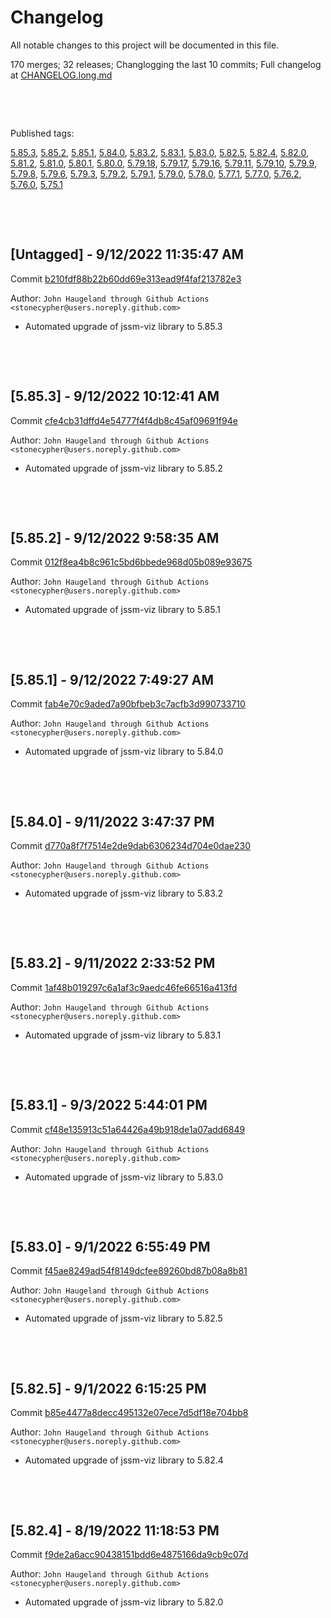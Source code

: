 # Changelog

All notable changes to this project will be documented in this file.

170 merges; 32 releases; Changlogging the last 10 commits; Full changelog at [CHANGELOG.long.md](CHANGELOG.long.md)



&nbsp;

&nbsp;

Published tags:

<a href="#5__85__3">5.85.3</a>, <a href="#5__85__2">5.85.2</a>, <a href="#5__85__1">5.85.1</a>, <a href="#5__84__0">5.84.0</a>, <a href="#5__83__2">5.83.2</a>, <a href="#5__83__1">5.83.1</a>, <a href="#5__83__0">5.83.0</a>, <a href="#5__82__5">5.82.5</a>, <a href="#5__82__4">5.82.4</a>, <a href="#5__82__0">5.82.0</a>, <a href="#5__81__2">5.81.2</a>, <a href="#5__81__0">5.81.0</a>, <a href="#5__80__1">5.80.1</a>, <a href="#5__80__0">5.80.0</a>, <a href="#5__79__18">5.79.18</a>, <a href="#5__79__17">5.79.17</a>, <a href="#5__79__16">5.79.16</a>, <a href="#5__79__11">5.79.11</a>, <a href="#5__79__10">5.79.10</a>, <a href="#5__79__9">5.79.9</a>, <a href="#5__79__8">5.79.8</a>, <a href="#5__79__6">5.79.6</a>, <a href="#5__79__3">5.79.3</a>, <a href="#5__79__2">5.79.2</a>, <a href="#5__79__1">5.79.1</a>, <a href="#5__79__0">5.79.0</a>, <a href="#5__78__0">5.78.0</a>, <a href="#5__77__1">5.77.1</a>, <a href="#5__77__0">5.77.0</a>, <a href="#5__76__2">5.76.2</a>, <a href="#5__76__0">5.76.0</a>, <a href="#5__75__1">5.75.1</a>





&nbsp;

&nbsp;

## [Untagged] - 9/12/2022 11:35:47 AM

Commit [b210fdf88b22b60dd69e313ead9f4faf213782e3](https://github.com/StoneCypher/jssm/commit/b210fdf88b22b60dd69e313ead9f4faf213782e3)

Author: `John Haugeland through Github Actions <stonecypher@users.noreply.github.com>`

  * Automated upgrade of jssm-viz library to 5.85.3




&nbsp;

&nbsp;

<a name="5__85__3" />

## [5.85.3] - 9/12/2022 10:12:41 AM

Commit [cfe4cb31dffd4e54777f4f4db8c45af09691f94e](https://github.com/StoneCypher/jssm/commit/cfe4cb31dffd4e54777f4f4db8c45af09691f94e)

Author: `John Haugeland through Github Actions <stonecypher@users.noreply.github.com>`

  * Automated upgrade of jssm-viz library to 5.85.2




&nbsp;

&nbsp;

<a name="5__85__2" />

## [5.85.2] - 9/12/2022 9:58:35 AM

Commit [012f8ea4b8c961c5bd6bbede968d05b089e93675](https://github.com/StoneCypher/jssm/commit/012f8ea4b8c961c5bd6bbede968d05b089e93675)

Author: `John Haugeland through Github Actions <stonecypher@users.noreply.github.com>`

  * Automated upgrade of jssm-viz library to 5.85.1




&nbsp;

&nbsp;

<a name="5__85__1" />

## [5.85.1] - 9/12/2022 7:49:27 AM

Commit [fab4e70c9aded7a90bfbeb3c7acfb3d990733710](https://github.com/StoneCypher/jssm/commit/fab4e70c9aded7a90bfbeb3c7acfb3d990733710)

Author: `John Haugeland through Github Actions <stonecypher@users.noreply.github.com>`

  * Automated upgrade of jssm-viz library to 5.84.0




&nbsp;

&nbsp;

<a name="5__84__0" />

## [5.84.0] - 9/11/2022 3:47:37 PM

Commit [d770a8f7f7514e2de9dab6306234d704e0dae230](https://github.com/StoneCypher/jssm/commit/d770a8f7f7514e2de9dab6306234d704e0dae230)

Author: `John Haugeland through Github Actions <stonecypher@users.noreply.github.com>`

  * Automated upgrade of jssm-viz library to 5.83.2




&nbsp;

&nbsp;

<a name="5__83__2" />

## [5.83.2] - 9/11/2022 2:33:52 PM

Commit [1af48b019297c6a1af3c9aedc46fe66516a413fd](https://github.com/StoneCypher/jssm/commit/1af48b019297c6a1af3c9aedc46fe66516a413fd)

Author: `John Haugeland through Github Actions <stonecypher@users.noreply.github.com>`

  * Automated upgrade of jssm-viz library to 5.83.1




&nbsp;

&nbsp;

<a name="5__83__1" />

## [5.83.1] - 9/3/2022 5:44:01 PM

Commit [cf48e135913c51a64426a49b918de1a07add6849](https://github.com/StoneCypher/jssm/commit/cf48e135913c51a64426a49b918de1a07add6849)

Author: `John Haugeland through Github Actions <stonecypher@users.noreply.github.com>`

  * Automated upgrade of jssm-viz library to 5.83.0




&nbsp;

&nbsp;

<a name="5__83__0" />

## [5.83.0] - 9/1/2022 6:55:49 PM

Commit [f45ae8249ad54f8149dcfee89260bd87b08a8b81](https://github.com/StoneCypher/jssm/commit/f45ae8249ad54f8149dcfee89260bd87b08a8b81)

Author: `John Haugeland through Github Actions <stonecypher@users.noreply.github.com>`

  * Automated upgrade of jssm-viz library to 5.82.5




&nbsp;

&nbsp;

<a name="5__82__5" />

## [5.82.5] - 9/1/2022 6:15:25 PM

Commit [b85e4477a8decc495132e07ece7d5df18e704bb8](https://github.com/StoneCypher/jssm/commit/b85e4477a8decc495132e07ece7d5df18e704bb8)

Author: `John Haugeland through Github Actions <stonecypher@users.noreply.github.com>`

  * Automated upgrade of jssm-viz library to 5.82.4




&nbsp;

&nbsp;

<a name="5__82__4" />

## [5.82.4] - 8/19/2022 11:18:53 PM

Commit [f9de2a6acc90438151bdd6e4875166da9cb9c07d](https://github.com/StoneCypher/jssm/commit/f9de2a6acc90438151bdd6e4875166da9cb9c07d)

Author: `John Haugeland through Github Actions <stonecypher@users.noreply.github.com>`

  * Automated upgrade of jssm-viz library to 5.82.0